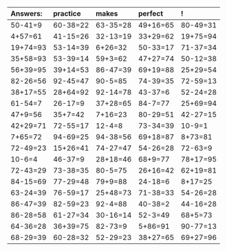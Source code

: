 | Answers: | practice | makes | perfect | ! |
| :--- | :--- | :--- | :--- | :--- |
| 50-41=9 | 60-38=22 | 63-35=28 | 49+16=65 | 80-49=31 | 
| 4+57=61 | 41-15=26 | 32-13=19 | 33+29=62 | 19+75=94 | 
| 19+74=93 | 53-14=39 | 6+26=32 | 50-33=17 | 71-37=34 | 
| 35+58=93 | 53-39=14 | 59+3=62 | 47+27=74 | 50-12=38 | 
| 56+39=95 | 39+14=53 | 86-47=39 | 69+19=88 | 25+29=54 | 
| 82-26=56 | 92-45=47 | 90-5=85 | 74-39=35 | 72-59=13 | 
| 38+17=55 | 28+64=92 | 92-14=78 | 43-37=6 | 52-24=28 | 
| 61-54=7 | 26-17=9 | 37+28=65 | 84-7=77 | 25+69=94 | 
| 47+9=56 | 35+7=42 | 7+16=23 | 80-29=51 | 42-27=15 | 
| 42+29=71 | 72-55=17 | 12-4=8 | 73-34=39 | 10-9=1 | 
| 7+65=72 | 94-69=25 | 94-38=56 | 69+18=87 | 8+73=81 | 
| 72-49=23 | 15+26=41 | 74-27=47 | 54-26=28 | 72-63=9 | 
| 10-6=4 | 46-37=9 | 28+18=46 | 68+9=77 | 78+17=95 | 
| 72-43=29 | 73-38=35 | 80-5=75 | 26+16=42 | 62+19=81 | 
| 84-15=69 | 77-29=48 | 79+9=88 | 24-18=6 | 8+17=25 | 
| 63-24=39 | 76-59=17 | 25+48=73 | 71-38=33 | 54-26=28 | 
| 86-47=39 | 82-59=23 | 92-4=88 | 40-38=2 | 44-16=28 | 
| 86-28=58 | 61-27=34 | 30-16=14 | 52-3=49 | 68+5=73 | 
| 64-36=28 | 36+39=75 | 82-73=9 | 5+86=91 | 90-77=13 | 
| 68-29=39 | 60-28=32 | 52-29=23 | 38+27=65 | 69+27=96 | 
